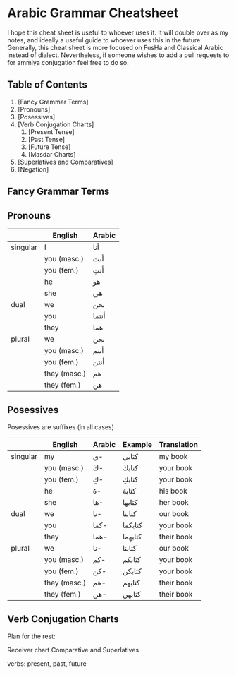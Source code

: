 # Arabic Grammar Cheatsheet

I hope this cheat sheet is useful to whoever uses it. It will double over as my notes, and ideally a useful guide to whoever uses this in the future. Generally, this cheat sheet is more focused
on FusHa and Classical Arabic instead of dialect. Nevertheless, if someone wishes to add a pull requests to for ammiya conjugation feel free to do so. 

## Table of Contents

1. [Fancy Grammar Terms]
2. [Pronouns]
3. [Posessives]
4. [Verb Conjugation Charts]
	1. [Present Tense]
	2. [Past Tense]
	3. [Future Tense]
	4. [Masdar Charts]
5. [Superlatives and Comparatives]
6. [Negation]


## Fancy Grammar Terms

## Pronouns

 |          | English      | Arabic |
 | -------- | ------------ | ------ |
 | singular | I            | أنا    |
 |          | you (masc.)  | أنتَ   |
 |          | you (fem.)   | أنتِ   |
 |          | he           | هو     |
 |          | she          | هي     |
 | dual     | we           | نحن    |
 |          | you          | أنتما  |
 |          | they         | هما    |
 | plural   | we           | نحن    |
 |          | you (masc.)  | أنتم   |
 |          | you (fem.)   | أنتن   |
 |          | they (masc.) | هم     |
 |          | they (fem.)  | هن     |

## Posessives

Posessives are suffixes (in all cases)

|          | English      | Arabic | Example | Translation |
| -------- | ------------ | ------ | ------- | ----------- |
| singular | my           | ي-     | كتابي   | my book     |
|          | you (masc.)  | كَ-    | كتابكَ  | your book   |
|          | you (fem.)   | كِ-    | كتابكِ  | your book   |
|          | he           | هُ-    | كتابهُ  | his book    |
|          | she          | ها-    | كتابها  | her book    |
| dual     | we           | نا-    | كتابنا  | our book    |
|          | you          | كما-   | كتابكما | your book   |
|          | they         | هما-   | كتابهما | their book  |
| plural   | we           | نا-    | كتابنا  | our book    |
|          | you (masc.)  | كم-    | كتابكم  | your book   |
|          | you (fem.)   | كن-    | كتابكن  | your book   |
|          | they (masc.) | هم-    | كتابهم  | their book  |
|          | they (fem.)  | هن-    | كتابهن  | their book  |


## Verb Conjugation Charts

Plan for the rest:

Receiver chart
Comparative and Superlatives

verbs:
present, past, future